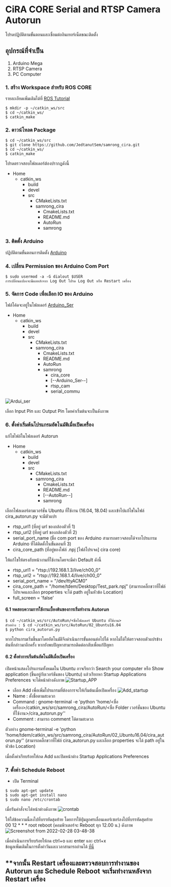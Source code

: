 # CiRA CORE Serial and RTSP Camera Autorun
โปรดปฏิบัติตามขั้นตอนและเชื่อมต่ออินเทอร์เน็ตขณะติดตั้ง
## อุปกรณ์ที่จำเป็น
1. Arduino Mega
2. RTSP Camera
3. PC Computer
### 1. สร้าง Workspace สำหรับ ROS CORE
รายละเอียดเพิ่มเติมได้ที่ [ROS Tutorial](http://wiki.ros.org/catkin/Tutorials/create_a_workspace)
```console
$ mkdir -p ~/catkin_ws/src
$ cd ~/catkin_ws/
$ catkin_make
```
### 2. ดาวน์โหลด Package
```console
$ cd ~/catkin_ws/src
$ git clone https://github.com/JedtanutSem/samrong_cira.git
$ cd ~/catkin_ws/
$ catkin_make
```
โปรดตรวจสอบโฟลเดอร์ต้องปรากฏดังนี้
  * Home
    * catkin_ws
      * build
      * devel 
      * src
        * CMakeLists.txt
        * samrong_cira 
          * CmakeLists.txt
          * README.md
          * AutoRun
          * samrong
        
### 3. ติดตั้ง Arduino 
ปฏิบัติตามขั้นตอนการติดตั้ง [Arduino](https://ubuntu.com/tutorials/install-the-arduino-ide#1-overview)

### 4. เปลี่ยน Permission ของ Arduino Com Port
```console
$ sudo usermod -a -G dialout $USER
การเปลี่ยนแปลงจะมีผลหลังจาก Log Out โปรด Log Out หรือ Restart เครื่อง
```
### 5. จัดการ Code เพื่อเลือก IO ของ Arduino
ไฟล์โค้ดจะอยู่ในโฟลเดอร์ [Arduino_Ser](https://github.com/JedtanutSem/samrong_cira/tree/main/samrong/Arduino_Ser)
* Home
    * catkin_ws
      * build
      * devel 
      * src
        * CMakeLists.txt
        * samrong_cira 
          * CmakeLists.txt
          * README.md
          * AutoRun
          * samrong 
            * cira_core
            * [--Arduino_Ser--]
            * rtsp_cam
            * serial_commu

![Ardui_ser](https://user-images.githubusercontent.com/94428679/155933375-613944cf-bdca-4a5d-ac00-306267734457.png)

เลือก Input Pin และ Output Pin โดยค่าเริ่มต้นจะเป็นดังภาพ

### 6. ตั้งค่าเริ่มต้นโปรแกรมอัตโนมัติเมื่อเปิดเครื่อง
แก้ไขไฟล์ในโฟลเดอร์ Autorun 
* Home
    * catkin_ws
      * build
      * devel 
      * src
        * CMakeLists.txt
        * samrong_cira 
          * CmakeLists.txt
          * README.md
          * [--AutoRun--]
          * samrong  



เลือกโฟลเดอร์ตามเวอร์ชั่น Ubuntu ที่ใช้งาน (16.04, 18.04) และเข้าไปแก้ไขในไฟล์ cira_autorun.py จะมีตัวแปร 
* rtsp_url1 (ที่อยู่ url ของกล้องตัวที่ 1)
* rtsp_url2 (ที่อยู่ url ของกล้องตัวที่ 2)
* serial_port_name (ชื่อ com port ของ Arduino สามารถตรวจสอบได้จากโปรแกรม Arduino ที่ได้ติดตั้งในขั้นตอนที่ 3)
* cira_core_path  (ที่อยู่ของไฟล์ .npj [ไฟล์โปรเจค] cira core) 
 
ให้แก้ไขให้ตรงกับหน้างานที่ใช้งานโดยจะมีค่า Default ดังนี้

* rtsp_url1        = "rtsp://192.168.1.3/live/ch00_0"
* rtsp_url2        = "rtsp://192.168.1.4/live/ch00_0"
* serial_port_name = "/dev/ttyACM0"
* cira_core_path = "/home/tdem/Desktop/Test_park.npj" (สามารถคลิ๊กขวาที่ไฟล์โปรเจคและเลือก properties จะได้ path อยู่ในหัวข้อ Location)
* full_screen = 'false'

#### 6.1 ทดสอบความการใช้งานเบื้องต้นของการเริ่มทำงาน Autorun

```console
$ cd ~/catkin_ws/src/AutoRun/<ชื่อโฟลเดอร์ Ubuntu ที่ใช้งาน>
ตัวอย่าง : $ cd ~/catkin_ws/src/AutoRun/02_Ubuntu16.04
$ python cira_autorun.py
```
หากโปรแกรมเริ่มขึ้นมาโดยอัตโนมัติจึงดำเนินการขั้นตอนต่อไปได้ หากไม่ได้ให้ตรวจสอบตัวแปรข้างต้นที่กล่าวมาอีกครั้ง หากยังพบปัญหาสามารถติดต่อกลับเพื่อแก้ปัญหา

#### 6.2 ตั้งค่าการเริ่มต้นอัตโนมัติเมื่อเปิดเครื่อง
เปิดหน้าแสดงโปรแกรมทั้งหมดใน Ubuntu อาจเรียกว่า Search your computer หรือ Show application (ขึ้นอยู่กับเวอร์ชันของ Ubuntu) แล้วเรียกหา Startup Applications Preferences จะได้หน้าต่างดังภาพ 
![Startup_APP](https://user-images.githubusercontent.com/94428679/155946323-26395d51-0632-4c0d-b8e3-bd28cdb73b4f.png)
* เลือก Add เพื่อเพิ่มโปรแกรมที่ต้องการจะให้เริ่มต้นเมื่อเปิดเครื่อง
![Add_startup](https://user-images.githubusercontent.com/94428679/155946614-9394a9bf-f27c-4496-98ab-7ea12d28ec8d.png)
* Name : ตั้งชื่อตามสะดวก
* Command : gnome-terminal -e 'python 'home/<ชื่อเครื่อง>/catkin_ws/src/samrong_cira/AutoRun/<ชื่อ Folder เวอร์ชั่นของ Ubuntu ที่ใช้งาน>/cira_autorun.py''
* Comment : สามารถ comment ได้ตามสะดวก


ตัวอย่าง gnome-terminal -e 'python 'home/tdem/catkin_ws/src/samrong_cira/AutoRun/02_Ubuntu16.04/cira_autorun.py'' (สามารถคลิ๊กขวาที่ไฟล์ cira_autorun.py และเลือก properties จะได้ path อยู่ในหัวข้อ Location)

เมื่อตั้งค่าเรียบร้อยให้กด Add และปิดหน้าต่าง Startup Applications Preferences


### 7. ตั้งค่า Schedule Reboot

* เปิด Terminal
```console
$ sudo apt-get update
$ sudo apt-get install nano
$ sudo nano /etc/crontab
```
เมื่อรันคำสั่งจะได้หน้าต่างดังภาพ
![crontab](https://user-images.githubusercontent.com/94428679/155951778-b5f3510e-3dc4-4b32-b5a2-237dda4ff598.png)

ให้ใส่ข้อความนี้ลงไปที่บรรทัดสุดท้าย โดยการใช้ปุ่มลูกศรเลื่อนเคอร์เซอร์ลงไปที่บรรทัดสุดท้าย  
00 12 * * * root reboot (คอมพิวเตอร์จะ Reboot ทุก 12.00 น.) ดังภาพ
![Screenshot from 2022-02-28 03-48-38](https://user-images.githubusercontent.com/94428679/155952855-4a55ac50-0036-4944-9613-653c3cbc7e57.png)

เมื่อดำเนินการเรียบร้อยให้กด ctrl+o และ enter และ ctrl+x  
ข้อมูลเพิ่มเติมในการตั้งค่าวันและเวลาสามารถอ่านได้ [ที่นี่](https://linuxhint.com/schedule-reboot-daily-linux/)

## **จากนั้น Restart เครื่องและตรวจสอบการทำงานของ Autorun และ Schedule Reboot จะเริ่มทำงานหลังจาก Restart เครื่อง

